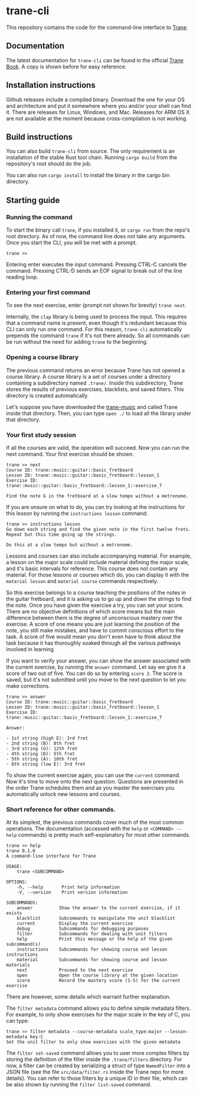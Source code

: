 # trane-cli

This repository contains the code for the command-line interface to
[Trane](https://github.com/trane-project/trane).

## Documentation

The latest documentation for `trane-cli` can be found in the official [Trane
Book](https://trane-project.github.io/trane-cli.html). A copy is shown before for easy reference.

## Installation instructions

Github releases include a compiled binary. Download the one for your OS and architecture and put it
somewhere where you and/or your shell can find it. There are releases for Linux, Windows, and Mac.
Releases for ARM OS X are not available at the moment because cross-compilation is not working.

## Build instructions

You can also build `trane-cli` from source. The only requirement is an installation of the stable
Rust tool chain. Running `cargo build` from the repository's root should do the job.

You can also run `cargo install` to install the binary in the cargo bin directory.

## Starting guide

### Running the command

To start the binary call `trane`, if you installed it, or `cargo run` from the repo's root
directory. As of now, the command line does not take any arguments. Once you start the CLI, you will
be met with a prompt.

```
trane >>
```

Entering enter executes the input command. Pressing CTRL-C cancels the command. Pressing CTRL-D
sends an EOF signal to break out of the line reading loop.

### Entering your first command

To see the next exercise, enter (prompt not shown for brevity) `trane next`.

Internally, the `clap` library is being used to process the input. This requires that a command name
is present, even though it's redundant because this CLI can only run one command. For this reason,
`trane-cli` automatically prepends the command `trane` if it's not there already. So all commands
can be run without the need for adding `trane` to the beginning.

### Opening a course library

The previous command returns an error because Trane has not opened a course library. A course
library is a set of courses under a directory containing a subdirectory named `.trane/`. Inside this
subdirectory, Trane stores the results of previous exercises, blacklists, and saved filters. This
directory is created automatically.

Let's suppose you have downloaded the [trane-music](https://github.com/trane-project/trane-music)
and called Trane inside that directory. Then, you can type `open ./` to load all the library under
that directory.

### Your first study session

If all the courses are valid, the operation will succeed. Now you can run the next command. Your
first exercise should be shown.

```
trane >> next
Course ID: trane::music::guitar::basic_fretboard
Lesson ID: trane::music::guitar::basic_fretboard::lesson_1
Exercise ID: trane::music::guitar::basic_fretboard::lesson_1::exercise_7

Find the note G in the fretboard at a slow tempo without a metronome.
```

If you are unsure on what to do, you can try looking at the instructions for this lesson by
running the `instructions lesson` command:

```
trane >> instructions lesson
Go down each string and find the given note in the first twelve frets.
Repeat but this time going up the strings.

Do this at a slow tempo but without a metronome.
```

Lessons and courses can also include accompanying material. For example, a lesson on the major scale
could include material defining the major scale, and it's basic intervals for reference. This course
does not contain any material. For those lessons or courses which do, you can display it with the
`material lesson` and `material course` commands respectively.

So this exercise belongs to a course teaching the positions of the notes in the guitar fretboard,
and it is asking us to go up and down the strings to find the note. Once you have given the exercise
a try, you can set your score. There are no objective definitions of which score means but the main
difference between them is the degree of unconscious mastery over the exercise. A score of one means
you are just learning the position of the note, you still make mistakes, and have to commit
conscious effort to the task. A score of five would mean you don't even have to think about the task
because it has thoroughly soaked through all the various pathways involved in learning.

If you want to verify your answer, you can show the answer associated with the current exercise, by
running the `answer` command. Let say we give it a score of two out of five. You can do so by
entering `score 2`. The score is saved, but it's not submitted until you move to the next question
to let you make corrections.

```
trane >> answer
Course ID: trane::music::guitar::basic_fretboard
Lesson ID: trane::music::guitar::basic_fretboard::lesson_1
Exercise ID: trane::music::guitar::basic_fretboard::lesson_1::exercise_7

Answer:

- 1st string (high E): 3rd fret
- 2nd string (B): 8th fret
- 3rd string (G): 12th fret
- 4th string (D): 5th fret
- 5th string (A): 10th fret
- 6th string (low E): 3rd fret
```

To show the current exercise again, you can use the `current` command. Now it's time to move onto
the next question. Questions are presented in the order Trane schedules them and as you master the
exercises you automatically unlock new lessons and courses.

### Short reference for other commands.

At its simplest, the previous commands cover much of the most common operations. The documentation
(accessed with the `help` or `<COMMAND> --help` commands) is pretty much self-explanatory for most
other commands.

```
trane >> help
trane 0.1.0
A command-line interface for Trane

USAGE:
    trane <SUBCOMMAND>

OPTIONS:
    -h, --help       Print help information
    -V, --version    Print version information

SUBCOMMANDS:
    answer          Show the answer to the current exercise, if it exists
    blacklist       Subcommands to manipulate the unit blacklist
    current         Display the current exercise
    debug           Subcommands for debugging purposes
    filter          Subcommands for dealing with unit filters
    help            Print this message or the help of the given subcommand(s)
    instructions    Subcommands for showing course and lesson instructions
    material        Subcommands for showing course and lesson materials
    next            Proceed to the next exercise
    open            Open the course library at the given location
    score           Record the mastery score (1-5) for the current exercise
```

There are however, some details which warrant further explanation.

The `filter metadata` command allows you to define simple metadata filters. For example, to only
show exercises for the major scale in the key of C, you can type:

```
trane >> filter metadata --course-metadata scale_type:major --lesson-metadata key:C
Set the unit filter to only show exercises with the given metadata
```

The `filter set-saved` command allows you to user more complex filters by storing the definition of
the filter inside the `.trane/filters` directory. For now, a filter can be created by serializing a
struct of type `NamedFilter` into a JSON file (see the file `src/data/filter.rs` inside the Trane
repo for more details). You can refer to those filters by a unique ID in their file, which can be
also shown by running the `filter list-saved` command.
